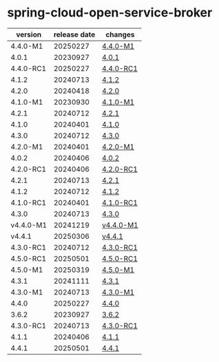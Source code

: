 # spring-cloud-open-service-broker	


|version|release date|changes|
|---|---|---|
|4.4.0-M1|20250227|[4.4.0-M1](./4.4.0-M1-20250227.md)|
|4.0.1|20230927|[4.0.1](./4.0.1-20230927.md)|
|4.4.0-RC1|20250227|[4.4.0-RC1](./4.4.0-RC1-20250227.md)|
|4.1.2|20240713|[4.1.2](./4.1.2-20240713.md)|
|4.2.0|20240418|[4.2.0](./4.2.0-20240418.md)|
|4.1.0-M1|20230930|[4.1.0-M1](./4.1.0-M1-20230930.md)|
|4.2.1|20240712|[4.2.1](./4.2.1-20240712.md)|
|4.1.0|20240401|[4.1.0](./4.1.0-20240401.md)|
|4.3.0|20240712|[4.3.0](./4.3.0-20240712.md)|
|4.2.0-M1|20240401|[4.2.0-M1](./4.2.0-M1-20240401.md)|
|4.0.2|20240406|[4.0.2](./4.0.2-20240406.md)|
|4.2.0-RC1|20240406|[4.2.0-RC1](./4.2.0-RC1-20240406.md)|
|4.2.1|20240713|[4.2.1](./4.2.1-20240713.md)|
|4.1.2|20240712|[4.1.2](./4.1.2-20240712.md)|
|4.1.0-RC1|20240401|[4.1.0-RC1](./4.1.0-RC1-20240401.md)|
|4.3.0|20240713|[4.3.0](./4.3.0-20240713.md)|
|v4.4.0-M1|20241219|[v4.4.0-M1](./v4.4.0-M1-20241219.md)|
|v4.4.1|20250306|[v4.4.1](./v4.4.1-20250306.md)|
|4.3.0-RC1|20240712|[4.3.0-RC1](./4.3.0-RC1-20240712.md)|
|4.5.0-RC1|20250501|[4.5.0-RC1](./4.5.0-RC1-20250501.md)|
|4.5.0-M1|20250319|[4.5.0-M1](./4.5.0-M1-20250319.md)|
|4.3.1|20241111|[4.3.1](./4.3.1-20241111.md)|
|4.3.0-M1|20240713|[4.3.0-M1](./4.3.0-M1-20240713.md)|
|4.4.0|20250227|[4.4.0](./4.4.0-20250227.md)|
|3.6.2|20230927|[3.6.2](./3.6.2-20230927.md)|
|4.3.0-RC1|20240713|[4.3.0-RC1](./4.3.0-RC1-20240713.md)|
|4.1.1|20240406|[4.1.1](./4.1.1-20240406.md)|
|4.4.1|20250501|[4.4.1](./4.4.1-20250501.md)|
